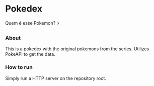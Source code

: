 # Pokedex
Quem é esse Pokemon? ⚡
    
### About
This is a pokedex with the original pokemons from the series. Utilizes PokeAPI to get the data.
    
### How to run
Simply run a HTTP server on the repository root.
